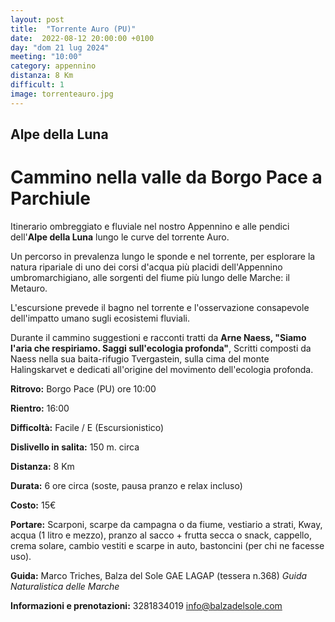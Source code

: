```yaml
---
layout: post
title:  "Torrente Auro (PU)"
date:  2022-08-12 20:00:00 +0100
day: "dom 21 lug 2024"
meeting: "10:00"
category: appennino
distanza: 8 Km
difficult: 1
image: torrenteauro.jpg
---
```


## Alpe della Luna

# Cammino nella valle da Borgo Pace a Parchiule


Itinerario ombreggiato e fluviale nel nostro Appennino e alle pendici dell'**Alpe della Luna** lungo le curve del torrente Auro.

Un percorso in prevalenza lungo le sponde e nel torrente, per esplorare la natura ripariale di uno dei corsi d'acqua più placidi dell'Appennino umbromarchigiano, alle sorgenti del fiume più lungo delle Marche: il Metauro.

L'escursione prevede il bagno nel torrente e l'osservazione consapevole dell'impatto umano sugli ecosistemi fluviali.

Durante il cammino suggestioni e racconti tratti da **Arne Naess, "Siamo l'aria che respiriamo. Saggi sull'ecologia profonda"**, Scritti composti da Naess nella sua baita-rifugio Tvergastein, sulla cima del monte Halingskarvet e dedicati all'origine del movimento dell'ecologia profonda.


**Ritrovo:** Borgo Pace (PU) ore 10:00

**Rientro:** 16:00 

**Difficoltà:** Facile / E (Escursionistico)

**Dislivello in salita:**  150 m. circa

**Distanza:** 8 Km

**Durata:** 6 ore circa (soste, pausa pranzo e relax incluso)

**Costo:** 15€

**Portare:** Scarponi, scarpe da campagna o da fiume, vestiario a strati, Kway, acqua (1 litro e mezzo), pranzo al sacco + frutta secca o snack, cappello, crema solare, cambio vestiti e scarpe in auto, bastoncini (per chi ne facesse uso). 

**Guida:** Marco Triches, Balza del Sole GAE LAGAP (tessera n.368)
*Guida Naturalistica delle Marche*

**Informazioni e prenotazioni:** 3281834019 info@balzadelsole.com
